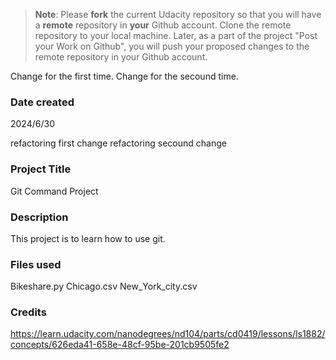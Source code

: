 >**Note**: Please **fork** the current Udacity repository so that you will have a **remote** repository in **your** Github account. Clone the remote repository to your local machine. Later, as a part of the project "Post your Work on Github", you will push your proposed changes to the remote repository in your Github account.

Change for the first time.
Change for the secound time.

### Date created
2024/6/30

refactoring first change
refactoring secound change

### Project Title
Git Command Project

### Description
This project is to learn how to use git.

### Files used
Bikeshare.py Chicago.csv New_York_city.csv

### Credits
https://learn.udacity.com/nanodegrees/nd104/parts/cd0419/lessons/ls1882/concepts/626eda41-658e-48cf-95be-201cb9505fe2
